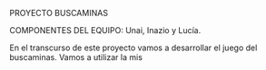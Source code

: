 PROYECTO BUSCAMINAS

COMPONENTES DEL EQUIPO: Unai, Inazio y Lucía.

En el transcurso de este proyecto vamos a desarrollar el juego del buscaminas. Vamos a utilizar la mis
